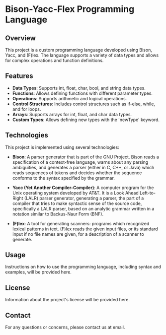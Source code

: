# Bison-Yacc-Flex Programming Language

## Overview
This project is a custom programming language developed using Bison, Yacc, and (F)lex. The language supports a variety of data types and allows for complex operations and function definitions.

## Features
- **Data Types**: Supports int, float, char, bool, and string data types.
- **Functions**: Allows defining functions with different parameter types.
- **Operations**: Supports arithmetic and logical operations.
- **Control Structures**: Includes control structures such as if-else, while, and for loops.
- **Arrays**: Supports arrays for int, float, and char data types.
- **Custom Types**: Allows defining new types with the 'newType' keyword.

## Technologies
This project is implemented using several technologies:

- **Bison**: A parser generator that is part of the GNU Project. Bison reads a specification of a context-free language, warns about any parsing ambiguities, and generates a parser (either in C, C++, or Java) which reads sequences of tokens and decides whether the sequence conforms to the syntax specified by the grammar.

- **Yacc (Yet Another Compiler-Compiler)**: A computer program for the Unix operating system developed by AT&T. It is a Look Ahead Left-to-Right (LALR) parser generator, generating a parser, the part of a compiler that tries to make syntactic sense of the source code, specifically a LALR parser, based on an analytic grammar written in a notation similar to Backus-Naur Form (BNF).

- **(F)lex**: A tool for generating scanners: programs which recognized lexical patterns in text. (F)lex reads the given input files, or its standard input if no file names are given, for a description of a scanner to generate.

## Usage
Instructions on how to use the programming language, including syntax and examples, will be provided here.

## License
Information about the project's license will be provided here.

## Contact
For any questions or concerns, please contact us at email.
